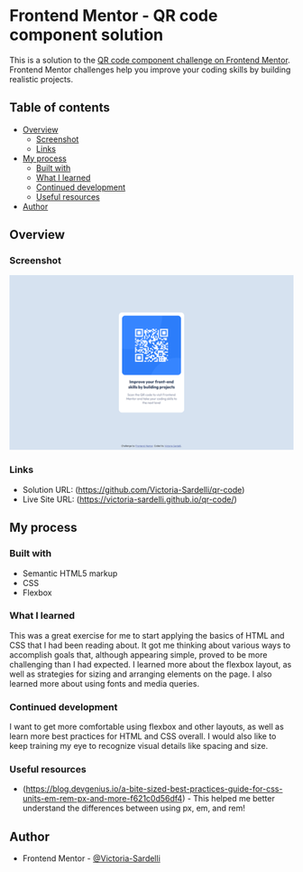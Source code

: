 # Frontend Mentor - QR code component solution

This is a solution to the [QR code component challenge on Frontend Mentor](https://www.frontendmentor.io/challenges/qr-code-component-iux_sIO_H). Frontend Mentor challenges help you improve your coding skills by building realistic projects. 

## Table of contents

- [Overview](#overview)
  - [Screenshot](#screenshot)
  - [Links](#links)
- [My process](#my-process)
  - [Built with](#built-with)
  - [What I learned](#what-i-learned)
  - [Continued development](#continued-development)
  - [Useful resources](#useful-resources)
- [Author](#author)

## Overview

### Screenshot

![](./screenshot.png)

### Links

- Solution URL: (https://github.com/Victoria-Sardelli/qr-code)
- Live Site URL: (https://victoria-sardelli.github.io/qr-code/)

## My process

### Built with

- Semantic HTML5 markup
- CSS
- Flexbox

### What I learned

This was a great exercise for me to start applying the basics of HTML and CSS that I had been reading about. It got me thinking about various ways to accomplish goals that, although appearing simple, proved to be more challenging than I had expected.
I learned more about the flexbox layout, as well as strategies for sizing and arranging elements on the page. I also learned more about using fonts and media queries. 

### Continued development

I want to get more comfortable using flexbox and other layouts, as well as learn more best practices for HTML and CSS overall. I would also like to keep training my eye to recognize visual details like spacing and size.

### Useful resources

- (https://blog.devgenius.io/a-bite-sized-best-practices-guide-for-css-units-em-rem-px-and-more-f621c0d56df4) - This helped me better understand the differences between using px, em, and rem!

## Author

- Frontend Mentor - [@Victoria-Sardelli](https://www.frontendmentor.io/profile/Victoria-Sardelli)
